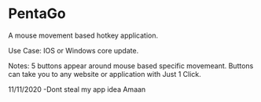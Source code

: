 # PentaGo
A mouse movement based hotkey application.



Use Case: IOS or Windows core update.


Notes:
5 buttons appear around mouse based specific movemeant. Buttons can take you to any website or application with Just 1 Click. 

11/11/2020
 -Dont steal my app idea Amaan
